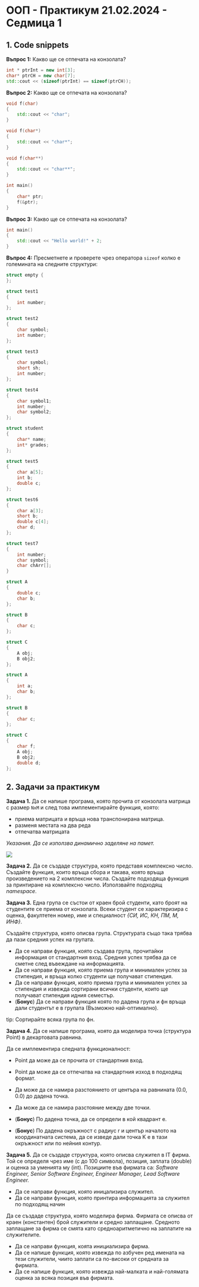 # OOП - Практикум 21.02.2024 - Седмица 1

## 1. Code snippets

**Въпрос 1:** Какво ще се отпечата на конзолата?

```c++
int * ptrInt = new int[3];
char* ptrCH = new char[7];
std::cout << (sizeof(ptrInt) == sizeof(ptrCH));
```

**Въпрос 2:** Какво ще се отпечата на конзолата?

```c++
void f(char)
{
    std::cout << "char";
}

void f(char*)
{
    std::cout << "char*";
}

void f(char**)
{
    std::cout << "char**";
}

int main()
{
    char* ptr;
    f(&ptr);
}
```

**Въпрос 3:** Какво ще се отпечата на конзолата?

```c++
int main()
{
    std::cout << "Hello world!" + 2;
}
```

**Въпрос 4:** Пресметнете и проверете чрез оператора `sizeof` колко е големината на следните структури:

```c++
struct empty {
};

struct test1
{
	int number;
};

struct test2
{
	char symbol;
	int number;
};

struct test3
{
	char symbol;
	short sh;
	int number;
};

struct test4
{
	char symbol1;
	int number;
	char symbol2;
};

struct student
{
	char* name;
	int* grades;
};

struct test5
{
	char a[5];
	int b;
	double c;
};

struct test6
{
	char a[3];
	short b;
	double c[4];
	char d;
};

struct test7
{
    int number;
    char symbol;
    char chArr[];
}
```

```C++
struct A
{
	double c;
	char b; 
};

struct B
{
	char c;
};

struct C
{
	A obj;
	B obj2;
};
```

```C++
struct A
{
	int a;
	char b;
};

struct B
{
	char c;
};

struct C
{
	char f;
	A obj;
	B obj2;
	double d;
};
```

## 2. Задачи за практикум

**Задача 1.** Да се напише програма, която прочита от конзолата матрица с размер `NxM` и след това имплементирайте функция, която:
- приема матрицата и връща нова транспонирана матрица.
- разменя местата на два реда
- отпечатва матрицата

*Указания. Да се използва динамично заделяне на памет.*

![](https://github.com/stoychoX/Object-oriented-programming-FMI/raw/main/Seminar-IS/Seminar01/Pract.%2001/img/transpose.png)

**Задача 2.** Да се създаде структура, която представя комплексно число. Създайте функция, които връща сбора и такава, която връща произведението на 2 комплексни числа. Създайте подходяща функция за принтиране на комплексно число. Използвайте подходящ *namespace*.

**Задача 3.** Една група се състои от краен брой студенти, като броят на студентите се приема от конзолата. Всеки студент се характеризира с оценка, факултетен номер, име и специалност *{СИ, ИС, КН, ПМ, М, ИНФ}*.

Създайте структура, която описва група. Структурата също така трябва да пази средния успех на групата.

- Да се направи функция, която създава група, прочитайки информация от стандартния вход. Средния успех трябва да се сметне след въвеждане на информацията.
- Да се направи функция, която приема група и минимален успех за стипендия, и връща колко студенти ще получават стипендия.
- Да се направи функция, която приема група и минимален успех за стипендия и извежда сортирани всички студенти, които ще получават стипендия идния семестър.
- (**Бонус**) Да се направи функция която по дадена група и фн връща дали студентът е в групата (Възможно най-оптимално).

tip: Сортирайте всяка група по фн.

**Задача 4.** Да се напише програма, която да моделира точка (структура Point) в декартовата равнина.

Да се имплементира следната функционалност:

- Point да може да се прочита от стандартния вход.
- Point да може да се отпечатва на стандартния изход в подходящ формат.
- Да може да се намира разстоянието от центъра на равнината (0.0, 0.0) до дадена точка.
- Да може да се намира разстояние между две точки.

- (**Бонус**) По дадена точка, да се определи в кой квадрант е.
- (**Бонус**) По дадена окръжност с радиус r и център началото на координатната система, да се изведе дали точка K е в тази окръжност или по нейния контур.

**Задача 5.** Да се създаде структура, която описва служител в IT фирма. Той се определя чрез име (с до 100 символа), позиция, заплата (double) и оценка за уменията му (int).
Позициите във фирмата са: *Software Engineer, Senior Software Engineer, Engineer Manager, Lead Software Engineer.*

- Да се направи функция, която иницализира служител.
- Да се направи функция, която принтира информацията за служител по подходящ начин

Да се създаде структура, която моделира фирма. Фирмата се описва от краен (константен) брой служители и средно заплащане. 
Средното заплащане за фирма се смята като средноаритметично на заплатите на служителите.

- Да се направи функция, коята инициализира фирма.
- Да се напише функция, която извежда по азбучен ред имената на тези служители, чиито заплати са по-високи от средната за фирмата.
- Да се напише функция, която извежда най-малката и най-голямата оценка за всяка позиция във фирмата.